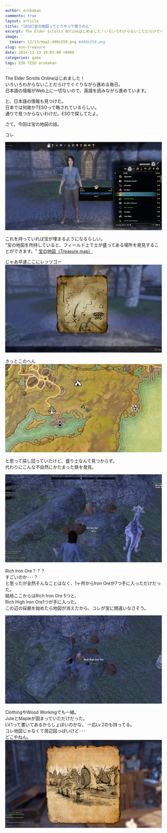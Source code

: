```yaml
---
author: arukakan
comments: true
layout: article
title: "[ESO]宝の地図ってどうやって使うのん"
excerpt: The Elder Scrolls Onlineはじめました！いろいろわからないことだらけでぐぐりながら進める毎日。日本語の情報がWeb上に一切ないので、英語を読みながら進めています。
image:
  teaser: 12/13/map2-400x250.png #400x250.png
slug: eso-treasure
date: 2014-12-13 19:03:08 +0900
categories: game
tags: ESO TESO arukakan
---
```


The Elder Scrolls Onlineはじめました！  
いろいろわからないことだらけでぐぐりながら進める毎日。  
日本語の情報がWeb上に一切ないので、英語を読みながら進めています。
<!--more-->

と、日本語の情報も見つけた。  
日本では何故かTESOって略されているらしい。  
通りで見つからないわけだ。ESOで探してたよ。  

さて、今回は宝の地図の話。  

コレ  

<a href="/images/12/13/map1.png">
	<img src="/images/12/13/map1-thumb.png">
</a>

これを持っていれば宝が埋まるようになるらしい。  
"宝の地図を所持していると、フィールド上で土が盛ってある場所を発見することができます。"
[宝の地図（Treasure map）](http://tamriel-times.blog.jp/archives/1001335239.html)  

じゃあ早速ここにレッツゴー  
<a href="/images/12/13/map2.png">
	<img src="/images/12/13/map2-thumb.png">
</a>

きっとこのへん  
<a href="/images/12/13/map3.png">
	<img src="/images/12/13/map3-thumb.png">
</a>

と思って探し回っていたけど、盛り土なんて見つからず。  
代わりにこんな不自然にかたまった鉄を発見。  

<a href="/images/12/13/map4.png">
	<img src="/images/12/13/map4-thumb.png">
</a>

Rich Iron Ore？？？  
すごいのか･･･？  
と思ったが全然そんなことはなく、1ヶ所からIron Oreが7つ手に入っただけだった。  
結局ここからはRich Iron Ore 5つと、  
Rich High Iron Ore1つが手に入った。  
この辺の採掘を始めたら地図が消えたから、コレが宝に間違いなさそう。

<a href="/images/12/13/map5.png">
	<img src="/images/12/13/map5-thumb.png">
</a>

ClothingやWood Workingでも一緒。  
JuteとMapleが固まっていただけだった。  
LV.1って書いてあるからしょぼいのかな。
一応Lv.2のも持ってる。  
コレ地図じゃなくて周辺図っぽいけど･･･  
どこやねん。
<a href="/images/12/13/map6.png">
	<img src="/images/12/13/map6-thumb.png">
</a>
